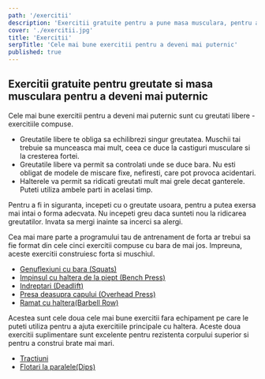 ```yaml
---
path: '/exercitii'
description: 'Exercitii gratuite pentru a pune masa musculara, pentru a deveni mai puternic. Cele mai bune exercitii pentru a deveni mai puternic sunt exercitiile compuse.'
cover: './exercitii.jpg'
title: 'Exercitii'
serpTitle: 'Cele mai bune exercitii pentru a deveni mai puternic'
published: true
---
```


## Exercitii gratuite pentru greutate si masa musculara pentru a deveni mai puternic

Cele mai bune exercitii pentru a deveni mai puternic sunt cu greutati libere - exercitiile compuse.

- Greutatile libere te obliga sa echilibrezi singur greutatea. Muschii tai trebuie sa munceasca mai mult, ceea ce duce la castiguri musculare si la cresterea fortei.
- Greutatile libere va permit sa controlati unde se duce bara. Nu esti obligat de modele de miscare fixe, nefiresti, care pot provoca acidentari.
- Halterele va permit sa ridicati greutati mult mai grele decat ganterele. Puteti utiliza ambele parti in acelasi timp.

Pentru a fi in siguranta, incepeti cu o greutate usoara, pentru a putea exersa mai intai o forma adecvata. Nu incepeti greu daca sunteti nou la ridicarea greutatilor. Invata sa mergi inainte sa incerci sa alergi.

Cea mai mare parte a programului tau de antrenament de forta ar trebui sa fie format din cele cinci exercitii compuse cu bara de mai jos. Impreuna, aceste exercitii construiesc forta si muschiul.

- [Genuflexiuni cu bara (Squats)](/exercitii/genuflexiuni-cu-bara/)
- [Impinsul cu haltera de la piept (Bench Press)](/exercitii/impinsul-cu-haltera-de-la-piept/)
- [Indreptari (Deadlift)](/exercitii/indreptari/)
- [Presa deasupra capului (Overhead Press)](/exercitii/presa-deasupra-capului-cu-haltera/)
- [Ramat cu haltera(Barbell Row)](/exercitii/ramat-cu-bara/)

Acestea sunt cele doua cele mai bune exercitii fara echipament pe care le puteti utiliza pentru a ajuta exercitiile principale cu haltera. Aceste doua exercitii suplimentare sunt excelente pentru rezistenta corpului superior si pentru a construi brate mai mari.

- [Tractiuni](/exercitii/tractiuni/)
- [Flotari la paralele(Dips)](/exercitii/flotari-la-paralele/)
